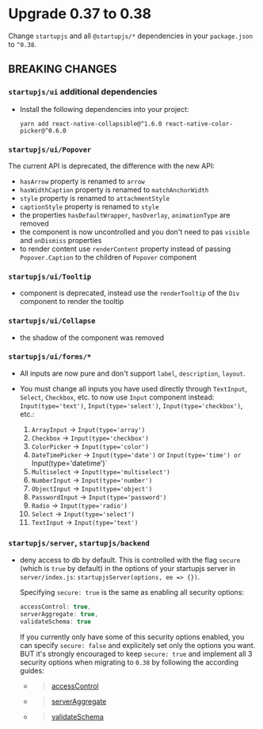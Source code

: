 # Upgrade 0.37 to 0.38

Change `startupjs` and all `@startupjs/*` dependencies in your `package.json` to `^0.38`.

## BREAKING CHANGES

### `startupjs/ui` additional dependencies

- Install the following dependencies into your project:

    ```
    yarn add react-native-collapsible@^1.6.0 react-native-color-picker@^0.6.0
    ```

### `startupjs/ui/Popover`

The current API is deprecated, the difference with the new API:

- `hasArrow` property is renamed to `arrow`
- `hasWidthCaption` property is renamed to `matchAnchorWidth`
- `style` property is renamed to `attachmentStyle`
- `captionStyle` property is renamed to `style`
- the properties `hasDefaultWrapper`, `hasOverlay`, `animationType` are removed
- the component is now uncontrolled and you don't need to pas `visible` and `onDismiss` properties
- to render content use `renderContent` property instead of passing `Popover.Caption` to the children of `Popover` component

### `startupjs/ui/Tooltip`

- component is deprecated, instead use the `renderTooltip` of the `Div` component to render the tooltip

### `startupjs/ui/Collapse`

- the shadow of the component was removed

### `startupjs/ui/forms/*`

- All inputs are now pure and don't support `label`, `description`, `layout`.
- You must change all inputs you have used directly through `TextInput`, `Select`, `Checkbox`, etc. to now use `Input` component instead: `Input(type='text')`, `Input(type='select')`, `Input(type='checkbox')`, etc.:

    1. `ArrayInput` -> `Input(type='array')`
    2. `Checkbox` -> `Input(type='checkbox')`
    3. `ColorPicker` -> `Input(type='color')`
    4. `DateTimePicker` -> `Input(type='date')` or `Input(type='time') or `Input(type='datetime')`
    5. `Multiselect` -> `Input(type='multiselect')`
    6. `NumberInput` -> `Input(type='number')`
    7. `ObjectInput` -> `Input(type='object')`
    8. `PasswordInput` -> `Input(type='password')`
    9. `Radio` -> `Input(type='radio')`
    10. `Select` -> `Input(type='select')`
    11. `TextInput` -> `Input(type='text')`

### `startupjs/server`, `startupjs/backend`

- deny access to db by default. This is controlled with the flag `secure` (which is `true` by default) in the options of your startupjs server in `server/index.js`: `startupjsServer(options, ee => {})`.

    Specifying `secure: true` is the same as enabling all security options:

    ```js
    accessControl: true,
    serverAggregate: true,
    validateSchema: true
    ```

    If you currently only have some of this security options enabled, you can specify `secure: false` and explicitely set
    only the options you want. BUT it's strongly encouraged to keep `secure: true` and implement all 3 security options
    when migrating to `0.38` by following the according guides:

    - > [accessControl](https://github.com/startupjs/startupjs/tree/master/packages/sharedb-access)
    - > [serverAggregate](https://github.com/startupjs/startupjs/tree/master/packages/server-aggregate)
    - > [validateSchema](https://github.com/startupjs/startupjs/tree/master/packages/sharedb-schema)
